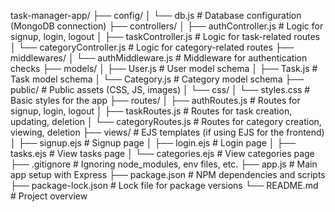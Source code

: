 task-manager-app/
├── config/
│   └── db.js              # Database configuration (MongoDB connection)
├── controllers/
│   ├── authController.js   # Logic for signup, login, logout
│   ├── taskController.js   # Logic for task-related routes
│   └── categoryController.js # Logic for category-related routes
├── middlewares/
│   └── authMiddleware.js   # Middleware for authentication checks
├── models/
│   ├── User.js             # User model schema
│   ├── Task.js             # Task model schema
│   └── Category.js         # Category model schema
├── public/                 # Public assets (CSS, JS, images)
│   └── css/
│       └── styles.css      # Basic styles for the app
├── routes/
│   ├── authRoutes.js       # Routes for signup, login, logout
│   ├── taskRoutes.js       # Routes for task creation, updating, deletion
│   └── categoryRoutes.js   # Routes for category creation, viewing, deletion
├── views/                  # EJS templates (if using EJS for the frontend)
│   ├── signup.ejs          # Signup page
│   ├── login.ejs           # Login page
│   ├── tasks.ejs           # View tasks page
│   └── categories.ejs      # View categories page
├── .gitignore              # Ignoring node_modules, env files, etc.
├── app.js                  # Main app setup with Express
├── package.json            # NPM dependencies and scripts
├── package-lock.json       # Lock file for package versions
└── README.md               # Project overview
